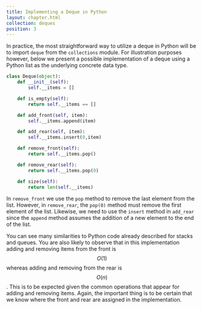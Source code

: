```yaml
---
title: Implementing a Deque in Python
layout: chapter.html
collection: deques
position: 3
---
```


In practice, the most straightforward way to utilize a deque in Python will be to import `deque` from the `collections` module. For illustration purposes however, below we present a possible implementation of a deque using a Python list as the underlying concrete data type.

```python
class Deque(object):
    def __init__(self):
        self.__items = []

    def is_empty(self):
        return self.__items == []

    def add_front(self, item):
        self.__items.append(item)

    def add_rear(self, item):
        self.__items.insert(0,item)

    def remove_front(self):
        return self.__items.pop()

    def remove_rear(self):
        return self.__items.pop(0)

    def size(self):
        return len(self.__items)
```

In `remove_front` we use the `pop` method to remove the last element from
the list. However, in `remove_rear`, the `pop(0)` method must remove the
first element of the list. Likewise, we need to use the `insert` method
in `add_rear` since the `append` method assumes the addition of
a new element to the end of the list.

You can see many similarities to Python code already described for
stacks and queues. You are also likely to observe that in this
implementation adding and removing items from the front is $$O(1)$$ whereas
adding and removing from the rear is $$O(n)$$. This is to be expected given
the common operations that appear for adding and removing items. Again,
the important thing is to be certain that we know where the front and
rear are assigned in the implementation.
